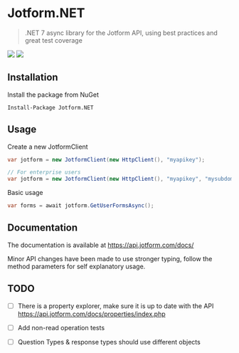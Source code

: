 # Jotform.NET

> .NET 7 async library for the Jotform API, using best practices and great test coverage

[![](https://img.shields.io/nuget/v/Jotform.NET.svg?label=nuget)](https://www.nuget.org/packages/Jotform.NET)
[![](https://img.shields.io/nuget/dt/Jotform.NET.svg?label=downloads)](https://www.nuget.org/packages/Jotform.NET)


## Installation

Install the package from NuGet

    Install-Package Jotform.NET



## Usage

Create a new JotformClient

```csharp
var jotform = new JotformClient(new HttpClient(), "myapikey");

// For enterprise users
var jotform = new JotformClient(new HttpClient(), "myapikey", "mysubdomain");
```

Basic usage

```csharp
var forms = await jotform.GetUserFormsAsync();
```

## Documentation

The documentation is available at https://api.jotform.com/docs/

Minor API changes have been made to use stronger typing, follow the method parameters for self explanatory usage.

## TODO

 - [ ] There is a property explorer, make sure it is up to date with the API
https://api.jotform.com/docs/properties/index.php
 - [ ] Add non-read operation tests
 - [ ] Question Types & response types should use different objects


